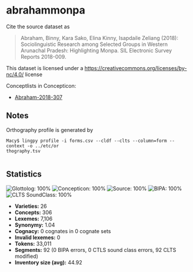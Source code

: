 # abrahammonpa

Cite the source dataset as

> Abraham, Binny, Kara Sako, Elina Kinny, Isapdaile Zeliang (2018):  Sociolinguistic Research among Selected Groups in Western Arunachal Pradesh: Highlighting Monpa. SIL Electronic Survey Reports 2018-009.

This dataset is licensed under a https://creativecommons.org/licenses/by-nc/4.0/ license

Conceptlists in Concepticon:
- [Abraham-2018-307](http://concepticon.clld.org/contributions/Abraham-2018-307)

## Notes

Orthography profile is generated by 

```
Macy$ lingpy profile -i forms.csv --cldf --clts --column=form --context -o ../etc/or
thography.tsv
 
```



## Statistics



![Glottolog: 100%](https://img.shields.io/badge/Glottolog-100%25-brightgreen.svg "Glottolog: 100%")
![Concepticon: 100%](https://img.shields.io/badge/Concepticon-100%25-brightgreen.svg "Concepticon: 100%")
![Source: 100%](https://img.shields.io/badge/Source-100%25-brightgreen.svg "Source: 100%")
![BIPA: 100%](https://img.shields.io/badge/BIPA-100%25-brightgreen.svg "BIPA: 100%")
![CLTS SoundClass: 100%](https://img.shields.io/badge/CLTS%20SoundClass-100%25-brightgreen.svg "CLTS SoundClass: 100%")

- **Varieties:** 26
- **Concepts:** 306
- **Lexemes:** 7,106
- **Synonymy:** 1.04
- **Cognacy:** 0 cognates in 0 cognate sets
- **Invalid lexemes:** 0
- **Tokens:** 33,011
- **Segments:** 92 (0 BIPA errors, 0 CTLS sound class errors, 92 CLTS modified)
- **Inventory size (avg):** 44.92